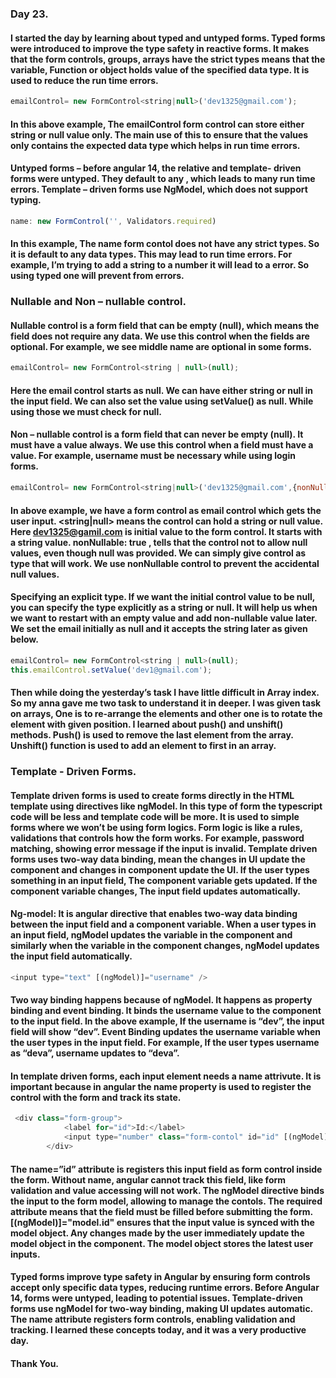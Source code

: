 ### Day 23. 
#### I started the day by learning about typed and untyped forms. Typed forms were introduced to improve the type safety in reactive forms. It makes that the form controls, groups, arrays have the strict types means that the variable, Function or object holds value of the specified data type. It is used to reduce the run time errors.
```js
emailControl= new FormControl<string|null>('dev1325@gmail.com');
```
#### In this above example, The emailControl form control can store either string or null value only. The main use of this to ensure that the values only contains the expected data type which helps in run time errors. 
#### Untyped forms – before angular 14, the relative and template- driven forms were untyped. They default to any , which leads to many run time errors. Template – driven forms use NgModel, which does not support typing. 
```js
name: new FormControl('', Validators.required)
```
#### In this example, The name form contol does not have any strict types. So it is default to any data types. This may lead to run time errors. For example, I’m trying to add a string to a number it will lead to a error. So using typed one will prevent from errors.
### Nullable and Non – nullable control. 
#### Nullable control is a form field that can be empty (null), which means the field does not require any data. We use this control when the fields are optional. For example, we see middle name are optional in some forms. 
```js
emailControl= new FormControl<string | null>(null);
```
#### Here the email control starts as null. We can have either string or null in the input field. We can also set the value using setValue() as null. While using those we must check for null.
#### Non – nullable control is a form field that can never be empty (null). It must have a value always. We use this control when a field must have a value. For example, username must be necessary while using login forms.  
```js
emailControl= new FormControl<string|null>('dev1325@gmail.com',{nonNullable:true})
```
#### In above example, we have a form control as email control which gets the user input. <string|null> means the control can hold a string or null value. Here dev1325@gamil.com is initial value to the form control. It starts with a string value. nonNullable: true , tells that the control not to allow null values, even though null was provided. We can simply give control as <string> type that will work. We use nonNullable control to prevent the accidental null values.
#### Specifying an explicit type. If we want the initial control value to be null, you can specify the type explicitly as a string or null. It will help us when we want to restart with an empty value and add non-nullable value later. We set the email initially as null and it accepts the string later as given below.
```js
emailControl= new FormControl<string | null>(null);
this.emailControl.setValue('dev1@gmail.com');
```
#### Then while doing the yesterday’s task I have little difficult in Array index. So my anna gave me two task to understand it in deeper. I was given task on arrays, One is to re-arrange the elements and other one is to rotate the element with given position. I learned about push() and unshift() methods. Push() is used to remove the last element from the array. Unshift() function is used to add an element to first in an array. 
### Template - Driven Forms.
#### Template driven forms is used to create forms directly in the HTML template using directives like ngModel. In this type of form the typescript code will be less and template code will be more. It is used to simple forms where we won’t be using form logics. Form logic is like a rules, validations that controls how the form works. For example, password matching, showing error message if the input is invalid. Template driven forms uses two-way data binding, mean the changes in UI update the component and changes in component update the UI. If the user types something in an input field, The component variable gets updated. If the component variable changes, The input field updates automatically.
#### Ng-model: It is angular directive that enables two-way data binding between the input field and a component variable. When a user types in an input field, ngModel updates the variable in the component and similarly when the variable in the component changes, ngModel updates the input field automatically.
```js
<input type="text" [(ngModel)]="username" />
```
#### Two way binding happens because of ngModel. It happens as property binding and event binding. It binds the username value to the component to the input field. In the above example, If the username is “dev”, the input field will show “dev”. Event Binding updates the username variable when the user types in the input field. For example, If the user types username as “deva”, username updates to “deva”. 
#### In template driven forms, each input element needs a name attrivute. It is important because in angular the name property is used to register the control with the form and track its state. 
```js
 <div class="form-group">
            <label for="id">Id:</label>
            <input type="number" class="form-contol" id="id" [(ngModel)]="model.id" name="id" required>
        </div>
```
#### The name=”id” attribute is registers this input field as form control inside the form. Without name, angular cannot track this field, like form validation and value accessing will not work. The ngModel directive binds the input to the form model, allowing to manage the contols. The required attribute means that the field must be filled before submitting the form.  [(ngModel)]="model.id" ensures that the input value is synced with the model object. Any changes made by the user immediately update the model object in the component. The model object stores the latest user inputs. 
#### Typed forms improve type safety in Angular by ensuring form controls accept only specific data types, reducing runtime errors. Before Angular 14, forms were untyped, leading to potential issues. Template-driven forms use ngModel for two-way binding, making UI updates automatic. The name attribute registers form controls, enabling validation and tracking. I learned these concepts today, and it was a very productive day.
#### Thank You.





